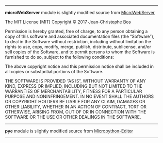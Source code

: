 
***

**microWebServer** module is slightly modified source from [MicroWebServer](https://github.com/jczic/MicroWebSrv)

The MIT License (MIT)
Copyright © 2017 Jean-Christophe Bos

Permission is hereby granted, free of charge, to any person obtaining a copy of this software and associated documentation files (the “Software”), to deal in the Software without restriction, including without limitation the rights to use, copy, modify, merge, publish, distribute, sublicense, and/or sell copies of the Software, and to permit persons to whom the Software is furnished to do so, subject to the following conditions:

The above copyright notice and this permission notice shall be included in all copies or substantial portions of the Software.

THE SOFTWARE IS PROVIDED “AS IS”, WITHOUT WARRANTY OF ANY KIND, EXPRESS OR IMPLIED, INCLUDING BUT NOT LIMITED TO THE WARRANTIES OF MERCHANTABILITY, FITNESS FOR A PARTICULAR PURPOSE AND NONINFRINGEMENT. IN NO EVENT SHALL THE AUTHORS OR COPYRIGHT HOLDERS BE LIABLE FOR ANY CLAIM, DAMAGES OR OTHER LIABILITY, WHETHER IN AN ACTION OF CONTRACT, TORT OR OTHERWISE, ARISING FROM, OUT OF OR IN CONNECTION WITH THE SOFTWARE OR THE USE OR OTHER DEALINGS IN THE SOFTWARE.

***

**pye** module is slightly modified source from [Micropython-Editor](https://github.com/robert-hh/Micropython-Editor)

***
